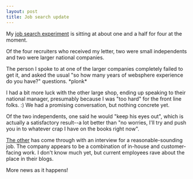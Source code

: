```yaml
---
layout: post
title: Job search update
---
```


My [job search experiment][1] is sitting at about one and a half for
four at the moment.

Of the four recruiters who received my letter, two were small
independents and two were larger national companies.

The person I spoke to at one of the larger companies completely failed
to get it, and asked the usual "so how many years of websphere
experience do you have?" questions. \*plonk\*

I had a bit more luck with the other large shop, ending up speaking to
their national manager, presumably because I was "too hard" for the
front line folks. :) We had a promising conversation, but nothing
concrete yet.

Of the two independents, one said he would "keep his eyes out", which
is actually a satisfactory result--a lot better than "no worries, I'll
try and push you in to whatever crap I have on the books right now".

[The other][2] has come through with an interview for a
reasonable-sounding job. The company appears to be a combination of
in-house and customer-facing work. I don't know much yet, but current
employees rave about the place in their blogs.

More news as it happens!

[1]: /2007/10/job_search.html
[2]: http://www.rowben.com.au/
